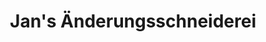 ---
title: "Jan's Änderungsschneiderei"
url: /bebra/jans-aenderungsschneiderei/
shop: Schneiderei
---